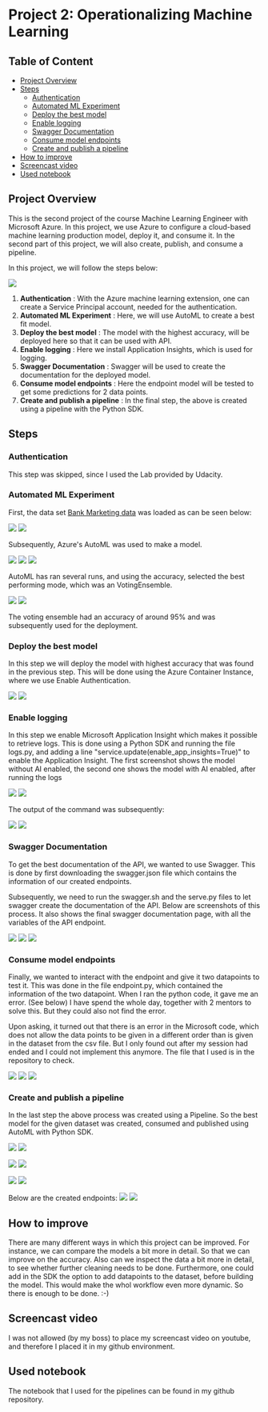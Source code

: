 # Project 2: Operationalizing Machine Learning

## Table of Content
* [Project Overview](#project-overview)
* [Steps](#architectural-diagram)
    * [Authentication](#authentication)
    * [Automated ML Experiment](#automated-ml-experiment)
    * [Deploy the best model](#deploy-the-best-model)
    * [Enable logging](#enable-logging)
    * [Swagger Documentation](#swagger-documentation)
    * [Consume model endpoints](#consume-model-endpoints)
    * [Create and publish a pipeline](#create-and-publish-a-pipeline)
* [How to improve](#how-to-improve)
* [Screencast video](#screencast-video)
* [Used notebook](#used-notebook)

## Project Overview
This is the second project of the course Machine Learning Engineer with Microsoft Azure. In this project, we use Azure to configure a cloud-based machine learning production model, deploy it, and consume it. In the second part of this project, we will also create, publish, and consume a pipeline.

In this project, we will follow the steps below:

![](steps.png)

1. **Authentication** : With the Azure machine learning extension, one can create a Service Principal account, needed for the authentication.
2. **Automated ML Experiment** : Here, we will use AutoML to create a best fit model.
3. **Deploy the best model** : The model with the highest accuracy, will be deployed here so that it can be used with API.
4. **Enable logging** : Here we install Application Insights, which is used for logging.
5. **Swagger Documentation** : Swagger will be used to create the documentation for the deployed model.
6. **Consume model endpoints** : Here the endpoint model will be tested to get some predictions for 2 data points.
7. **Create and publish a pipeline** : In the final step, the above is created using a pipeline with the Python SDK.

## Steps

### Authentication
This step was skipped, since I used the Lab provided by Udacity.

### Automated ML Experiment
First, the data set [Bank Marketing data](https://automlsamplenotebookdata.blob.core.windows.net/automl-sample-notebook-data/bankmarketing_train.csv) was loaded as can be seen below:

![](Assign2/dataset3-profile.GIF)
![](Assign2/dataset4-registereddataset.GIF)

Subsequently, Azure's AutoML was used to make a model. 

![](Assign2/automl2.GIF)
![](Assign2/automl3.GIF)
![](Assign2/automl4.GIF)


AutoML has ran several runs, and using the accuracy, selected the best performing mode, which was an VotingEnsemble.

![](Assign2/automl5.GIF)
![](Assign2/automl6.GIF)

The voting ensemble had an accuracy of around 95% and was subsequently used for the deployment. 

### Deploy the best model
In this step we will deploy the model with highest accuracy that was found in the previous step. This will be done using the Azure Container Instance, where we use Enable Authentication.

![](Assign2/deploy3.GIF)
![](Assign2/endpoint.GIF)

### Enable logging
In this step we enable Microsoft Application Insight which makes it possible to retrieve logs. This is done using a Python SDK and running the file logs.py, and adding a line "service.update(enable_app_insights=True)" to enable the Application Insight. The first screenshot shows the model without AI enabled, the second one shows the model with AI enabled, after running the logs

![](Assign2/deploy4-withoutAI.GIF)
![](Assign2/deploy5-withAI.GIF)

The output of the command was subsequently:

![](Assign2/logs1.GIF)
![](Assign2/logs2.GIF)

### Swagger Documentation
To get the best documentation of the API, we wanted to use Swagger. This is done by first downloading the swagger.json file which contains the information of our created endpoints. 

Subsequently, we need to run the swagger.sh and the serve.py files to let swagger create the documentation of the API. Below are screenshots of this process. It also shows the final swagger documentation page, with all the variables of the API endpoint.

![](Assign2/swagger1.GIF)
![](Assign2/swagger2.GIF)
![](Assign2/swagger3.GIF)



### Consume model endpoints

Finally, we wanted to interact with the endpoint and give it two datapoints to test it. This was done in the file endpoint.py, which contained the information of the two datapoint. When I ran the python code, it gave me an error. (See below) I have spend the whole day, together with 2 mentors to solve this. But they could also not find the error.

Upon asking, it turned out that there is an error in the Microsoft code, which does not allow the data points to be given in a different order than is given in the dataset from the csv file. But I only found out after  my session had ended and I could not implement this anymore. The file that I used is in the repository to check.

![](Assign2/mentor1.GIF)
![](Assign2/mentor2.GIF)
![](Assign2/mentor3.GIF)

### Create and publish a pipeline
In the last step the above process was created using a Pipeline. So the best model for the given dataset was created, consumed and published using AutoML with Python SDK.


![](sample_screenshots/PipelineSDK1.GIF)
![](sample_screenshots/PipelineSDK2.GIF)

![](sample_screenshots/PipelineStudio3.GIF)
![](sample_screenshots/PipelineStudio2.GIF)

![](sample_screenshots/PublishedPipeline.GIF)
![](sample_screenshots/PublishedPipeline2.GIF)

Below are the created endpoints:
![](sample_screenshots/PipelineEndpoint.GIF)
![](sample_screenshots/PipelineEndpoint2.GIF)


## How to improve    

There are many different ways in which this project can be improved. For instance, we can compare the models a bit more in detail. So that we can improve on the accuracy. Also can we inspect the data a bit more in detail, to see whether further cleaning needs to be done. Furthermore, one could add in the SDK the option to add datapoints to the dataset, before building the model. This would make the whol workflow even more dynamic. So there is enough to be done. :-)

## Screencast video

I was not allowed (by my boss) to place my screencast video on youtube, and therefore I placed it in my github environment.


## Used notebook  

The notebook that I used for the pipelines can be found in my github repository.

